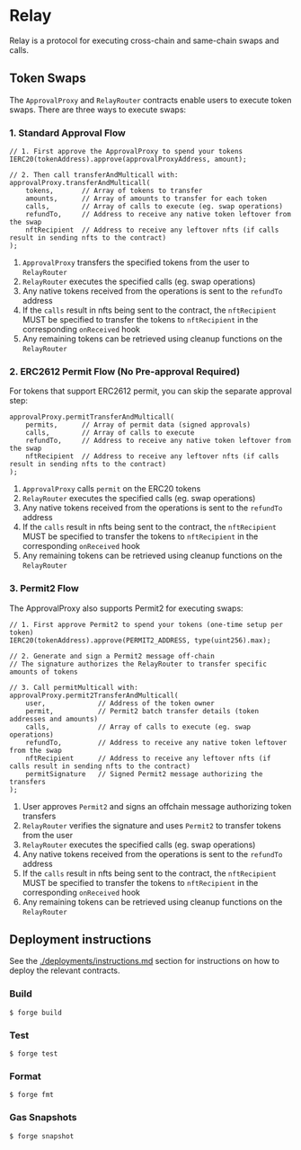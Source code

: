 # Relay

Relay is a protocol for executing cross-chain and same-chain swaps and calls.

## Token Swaps

The `ApprovalProxy` and `RelayRouter` contracts enable users to execute token swaps. There are three ways to execute swaps:

### 1. Standard Approval Flow

```solidity
// 1. First approve the ApprovalProxy to spend your tokens
IERC20(tokenAddress).approve(approvalProxyAddress, amount);

// 2. Then call transferAndMulticall with:
approvalProxy.transferAndMulticall(
    tokens,       // Array of tokens to transfer
    amounts,      // Array of amounts to transfer for each token
    calls,        // Array of calls to execute (eg. swap operations)
    refundTo,     // Address to receive any native token leftover from the swap
    nftRecipient  // Address to receive any leftover nfts (if calls result in sending nfts to the contract)
);
```

1. `ApprovalProxy` transfers the specified tokens from the user to `RelayRouter`
2. `RelayRouter` executes the specified calls (eg. swap operations)
3. Any native tokens received from the operations is sent to the `refundTo` address
4. If the `calls` result in nfts being sent to the contract, the `nftRecipient` MUST be specified to transfer the tokens to `nftRecipient` in the corresponding `onReceived` hook
5. Any remaining tokens can be retrieved using cleanup functions on the `RelayRouter`

### 2. ERC2612 Permit Flow (No Pre-approval Required)

For tokens that support ERC2612 permit, you can skip the separate approval step:

```solidity
approvalProxy.permitTransferAndMulticall(
    permits,      // Array of permit data (signed approvals)
    calls,        // Array of calls to execute
    refundTo,     // Address to receive any native token leftover from the swap
    nftRecipient  // Address to receive any leftover nfts (if calls result in sending nfts to the contract)
);
```

1. `ApprovalProxy` calls `permit` on the ERC20 tokens
2. `RelayRouter` executes the specified calls (eg. swap operations)
3. Any native tokens received from the operations is sent to the `refundTo` address
4. If the `calls` result in nfts being sent to the contract, the `nftRecipient` MUST be specified to transfer the tokens to `nftRecipient` in the corresponding `onReceived` hook
5. Any remaining tokens can be retrieved using cleanup functions on the `RelayRouter`

### 3. Permit2 Flow

The ApprovalProxy also supports Permit2 for executing swaps:

```solidity
// 1. First approve Permit2 to spend your tokens (one-time setup per token)
IERC20(tokenAddress).approve(PERMIT2_ADDRESS, type(uint256).max);

// 2. Generate and sign a Permit2 message off-chain
// The signature authorizes the RelayRouter to transfer specific amounts of tokens

// 3. Call permitMulticall with:
approvalProxy.permit2TransferAndMulticall(
    user,             // Address of the token owner
    permit,           // Permit2 batch transfer details (token addresses and amounts)
    calls,            // Array of calls to execute (eg. swap operations)
    refundTo,         // Address to receive any native token leftover from the swap
    nftRecipient      // Address to receive any leftover nfts (if calls result in sending nfts to the contract)
    permitSignature   // Signed Permit2 message authorizing the transfers
);
```

1. User approves `Permit2` and signs an offchain message authorizing token transfers
2. `RelayRouter` verifies the signature and uses `Permit2` to transfer tokens from the user
3. `RelayRouter` executes the specified calls (eg. swap operations)
4. Any native tokens received from the operations is sent to the `refundTo` address
5. If the `calls` result in nfts being sent to the contract, the `nftRecipient` MUST be specified to transfer the tokens to `nftRecipient` in the corresponding `onReceived` hook
6. Any remaining tokens can be retrieved using cleanup functions on the `RelayRouter`

## Deployment instructions

See the [./deployments/instructions.md](deployment) section for instructions on how to deploy the relevant contracts.

### Build

```shell
$ forge build
```

### Test

```shell
$ forge test
```

### Format

```shell
$ forge fmt
```

### Gas Snapshots

```shell
$ forge snapshot
```
